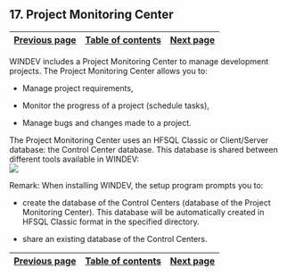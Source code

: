 
## 17. Project Monitoring Center
			

| [Previous page](../Concepts_WD/1410086995.md) | [Table of contents](../Concepts_WD/1410087098.md) | [Next page](../Concepts_WD/1410086997.md) |
| --- | --- | --- |



<a name="NOTE1"></a>
<a name="NOTE1_1"></a>
WINDEV includes a Project Monitoring Center to manage development projects. The Project Monitoring Center allows you to:

- Manage project requirements,

- Monitor the progress of a project (schedule tasks),

- Manage bugs and changes made to a project.




The Project Monitoring Center uses an HFSQL Classic or Client/Server database: the Control Center database. This database is shared between different tools available in WINDEV:
<br>![](https://doc.pcsoft.fr/en-US/images/image.awp?langid=3&name=P2-Les%20centres%20de%20controle.gif)


Remark: When installing WINDEV, the setup program prompts you to:

- create the database of the Control Centers (database of the Project Monitoring Center). This database will be automatically created in HFSQL Classic format in the specified directory.

- share an existing database of the Control Centers.




| [Previous page](../Concepts_WD/1410086995.md) | [Table of contents](../Concepts_WD/1410087098.md) | [Next page](../Concepts_WD/1410086997.md) |
| --- | --- | --- |




